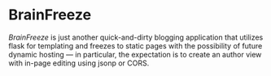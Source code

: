 # BrainFreeze

*BrainFreeze* is just another quick-and-dirty blogging application that utilizes flask for templating and freezes to static pages with the possibility of future dynamic hosting — in particular, the expectation is to create an author view with in-page editing using jsonp or CORS.

